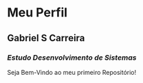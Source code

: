 # **Meu Perfil**

## Gabriel S Carreira

### *Estudo Desenvolvimento de Sistemas*

Seja Bem-Vindo ao meu primeiro Repositório!